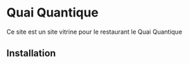 # Quai Quantique

Ce site est un site vitrine pour le restaurant le Quai Quantique

## Installation

